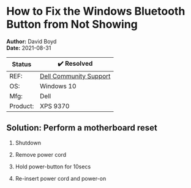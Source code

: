 # How to Fix the Windows Bluetooth Button from Not Showing

**Author:** David Boyd<br>
**Date:** 2021-08-31

| Status   | :heavy_check_mark: Resolved    |
|----------|--------------------------------|
| REF:     | [Dell Community Support][dell] |
| OS:      | Windows 10                     |
| Mfg:     | Dell                           |
| Product: | XPS 9370                       |

## Solution: Perform a motherboard reset

1. Shutdown

2. Remove power cord

3. Hold power-button for 10secs

4. Re-insert power cord and power-on

<!-- References -->

[dell]: https://www.dell.com/community/XPS-Desktops/XPS-8930-Qualcomm-Atheros-QCA61x4-Bluetooth-on-not-working/m-p/7580475#M50124
